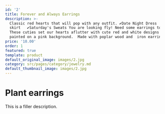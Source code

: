 ```yaml
---
id: '2'
title: Forever and Always Earrings
description: >-
  Classic red hearts that will pop with any outfit. ✔Date Night Dress   ✔Fav red
  skirt   ✔Saturday's Sweats You are looking fly! Need some earrings to match?
  These cuties set our hearts aflutter with cute red and white designs hand
  painted on a pink background.  Made with poplar wood and  iron earring hooks.
price: '10.00'
order: 1
featured: true
template: product
default_original_image: images/2.jpg
category: src/pages/category/jewelry.md
default_thumbnail_image: images/2.jpg
---
```

# Plant earrings

This is a filler description.
